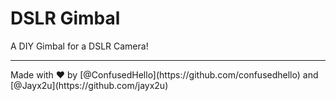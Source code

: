 # DSLR Gimbal
A DIY Gimbal for a DSLR Camera!

<hr>
Made with ❤️ by [@ConfusedHello](https://github.com/confusedhello) and [@Jayx2u](https://github.com/jayx2u)
